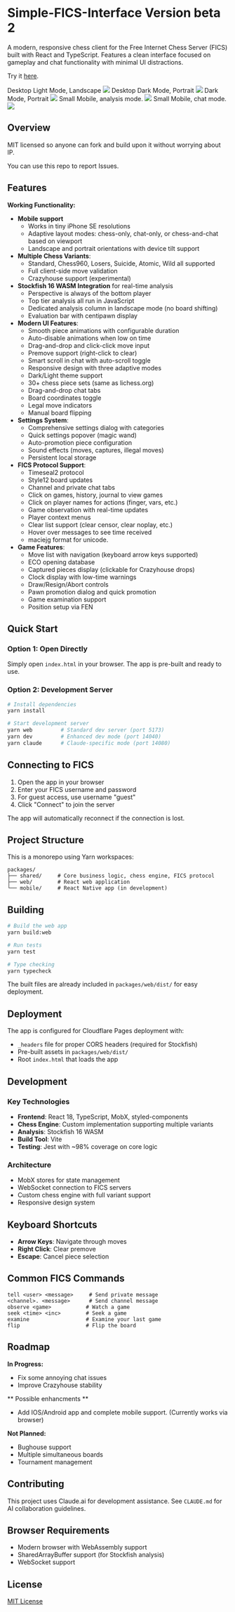 # Simple-FICS-Interface Version beta 2

A modern, responsive chess client for the Free Internet Chess Server (FICS) built with React and TypeScript. Features a clean interface focused on gameplay and chat functionality with minimal UI distractions.

Try it <a href="https://simple-fics-interface.pages.dev/" target="_blank">here</a>.

Desktop Light Mode, Landscape
<img src="docs/light-mode-landscape-mode.png">
Desktop Dark Mode, Portrait
<img src="docs/dark-mode-portait-mode.png">
Dark Mode, Portrait
<img src="docs/dark-mode-theme.png">
Small Mobile, analysis mode.
<img src="docs/mobile-analysis.png">
Small Mobile, chat mode.
<img src="docs/mobile-chat-only.png">

## Overview

MIT licensed so anyone can fork and build upon it without worrying about IP.

You can use this repo to report Issues.

## Features
**Working Functionality:**
- **Mobile support**
  - Works in tiny iPhone SE resolutions
  - Adaptive layout modes: chess-only, chat-only, or chess-and-chat based on viewport
  - Landscape and portrait orientations with device tilt support
- **Multiple Chess Variants**: 
  - Standard, Chess960, Losers, Suicide, Atomic, Wild all supported
  - Full client-side move validation
  - Crazyhouse support (experimental)
- **Stockfish 16 WASM Integration** for real-time analysis
  - Perspective is always of the bottom player
  - Top tier analysis all run in JavaScript
  - Dedicated analysis column in landscape mode (no board shifting)
  - Evaluation bar with centipawn display
- **Modern UI Features**:
  - Smooth piece animations with configurable duration
  - Auto-disable animations when low on time
  - Drag-and-drop and click-click move input
  - Premove support (right-click to clear)
  - Smart scroll in chat with auto-scroll toggle
  - Responsive design with three adaptive modes
  - Dark/Light theme support
  - 30+ chess piece sets (same as lichess.org)
  - Drag-and-drop chat tabs
  - Board coordinates toggle
  - Legal move indicators
  - Manual board flipping
- **Settings System**:
  - Comprehensive settings dialog with categories
  - Quick settings popover (magic wand)
  - Auto-promotion piece configuration
  - Sound effects (moves, captures, illegal moves)
  - Persistent local storage
- **FICS Protocol Support**:
  - Timeseal2 protocol
  - Style12 board updates
  - Channel and private chat tabs
  - Click on games, history, journal to view games
  - Click on player names for actions (finger, vars, etc.)
  - Game observation with real-time updates
  - Player context menus
  - Clear list support (clear censor, clear noplay, etc.)
  - Hover over messages to see time received
  - maciejg format for unicode.
- **Game Features**:
  - Move list with navigation (keyboard arrow keys supported)
  - ECO opening database
  - Captured pieces display (clickable for Crazyhouse drops)
  - Clock display with low-time warnings
  - Draw/Resign/Abort controls
  - Pawn promotion dialog and quick promotion
  - Game examination support
  - Position setup via FEN

## Quick Start

### Option 1: Open Directly
Simply open `index.html` in your browser. The app is pre-built and ready to use.

### Option 2: Development Server
```bash
# Install dependencies
yarn install

# Start development server
yarn web         # Standard dev server (port 5173)
yarn dev         # Enhanced dev mode (port 14040)
yarn claude      # Claude-specific mode (port 14080)
```

## Connecting to FICS

1. Open the app in your browser
2. Enter your FICS username and password
3. For guest access, use username "guest"
4. Click "Connect" to join the server

The app will automatically reconnect if the connection is lost.

## Project Structure

This is a monorepo using Yarn workspaces:

```
packages/
├── shared/     # Core business logic, chess engine, FICS protocol
├── web/        # React web application
└── mobile/     # React Native app (in development)
```

## Building

```bash
# Build the web app
yarn build:web

# Run tests
yarn test

# Type checking
yarn typecheck
```

The built files are already included in `packages/web/dist/` for easy deployment.

## Deployment

The app is configured for Cloudflare Pages deployment with:
- `_headers` file for proper CORS headers (required for Stockfish)
- Pre-built assets in `packages/web/dist/`
- Root `index.html` that loads the app

## Development

### Key Technologies
- **Frontend**: React 18, TypeScript, MobX, styled-components
- **Chess Engine**: Custom implementation supporting multiple variants
- **Analysis**: Stockfish 16 WASM
- **Build Tool**: Vite
- **Testing**: Jest with ~98% coverage on core logic

### Architecture
- MobX stores for state management
- WebSocket connection to FICS servers
- Custom chess engine with full variant support
- Responsive design system

## Keyboard Shortcuts

- **Arrow Keys**: Navigate through moves
- **Right Click**: Clear premove
- **Escape**: Cancel piece selection

## Common FICS Commands

```
tell <user> <message>     # Send private message
<channel>. <message>      # Send channel message
observe <game>           # Watch a game
seek <time> <inc>        # Seek a game
examine                  # Examine your last game
flip                     # Flip the board
```

## Roadmap

**In Progress:**
- Fix some annoying chat issues
- Improve Crazyhouse stability

** Possible enhancments **
- Add IOS/Android app and complete mobile support. (Currently works via browser)

**Not Planned:**
- Bughouse support
- Multiple simultaneous boards
- Tournament management

## Contributing

This project uses Claude.ai for development assistance. See `CLAUDE.md` for AI collaboration guidelines.

## Browser Requirements

- Modern browser with WebAssembly support
- SharedArrayBuffer support (for Stockfish analysis)
- WebSocket support

## License
[MIT License](MIT.license.md)
